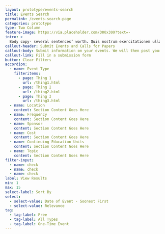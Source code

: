 ```yaml
---
layout: prototype/events-search
title: Events Search
permalink: /events-search-page
categories: prototype
type: Two Column
feature-image: https://via.placeholder.com/300x300?text=-
intro: >
  Body copy- several sentences’ worth. Quis nostrum exercitationem ullam corporis suscipit laboriosam, nisi ut et via procedat oratio quaerimus igitur, inquit, modo dixi, constituto, ut earum motus et iusto odio.
callout-header: Submit Events and Calls for Papers
callout-body: Submit information on your events. We will then post your submission to this website.
callout-link: Fill in a submission form
button: Clear Filters
accordion:
  - name: Event Type
    filteritems:
      - page: Thing 1
        url: /thing1.html
      - page: Thing 2
        url: /thing2.html
      - page: Thing 3
        url: /thing3.html
  - name: Location
    content: Section Content Goes Here
  - name: Frequency
    content: Section Content Goes Here
  - name: Sponsor
    content: Section Content Goes Here
  - name: Cost
    content: Section Content Goes Here
  - name: Continuing Education Units
    content: Section Content Goes Here
  - name: Topic
    content: Section Content Goes Here
filter-input:
  - name: check
  - name: check
  - name: check
label: View Results
min: 1
max: 15
select-label: Sort By
select:
  - select-value: Date of Event - Soonest First
  - select-value: Relevance
tag:
  - tag-label: Free
  - tag-label: All Types
  - tag-label: One-Time Event
---
```

